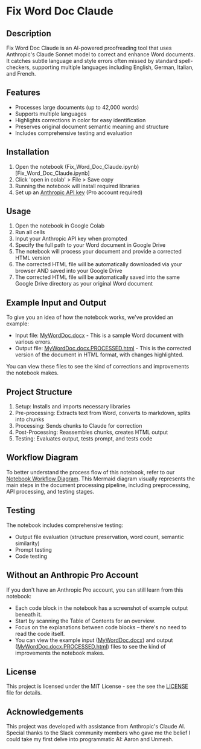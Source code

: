 # Fix Word Doc Claude

## Description
Fix Word Doc Claude is an AI-powered proofreading tool that uses Anthropic's Claude Sonnet model to correct and enhance Word documents. It catches subtle language and style errors often missed by standard spell-checkers, supporting multiple languages including English, German, Italian, and French.

## Features
- Processes large documents (up to 42,000 words)
- Supports multiple languages
- Highlights corrections in color for easy identification
- Preserves original document semantic meaning and structure
- Includes comprehensive testing and evaluation

## Installation
1. Open the notebook (Fix_Word_Doc_Claude.ipynb)[Fix_Word_Doc_Claude.ipynb]
2. Click 'open in colab' > File > Save copy
4. Running the notebook will install required libraries
5. Set up an [Anthropic API key](https://console.anthropic.com/settings/keys) (Pro account required)

## Usage
1. Open the notebook in Google Colab
2. Run all cells
3. Input your Anthropic API key when prompted
4. Specify the full path to your Word document in Google Drive
5. The notebook will process your document and provide a corrected HTML version
6. The corrected HTML file will be automatically downloaded via your browser AND saved into your Google Drive
7. The corrected HTML file will be automatically saved into the same Google Drive directory as your original Word document

## Example Input and Output
To give you an idea of how the notebook works, we've provided an example:
- Input file: [MyWordDoc.docx](https://docs.google.com/document/d/1qoOZcVuk9xe-FTUVqjZEQPJDVpx3R6Gf) - This is a sample Word document with various errors.
- Output file: [MyWordDoc.docx.PROCESSED.html](https://michellepace.github.io/ai-ml-notebook-explorations/Fix_Word_Doc_with_Claude/MyWordDoc.docx.PROCESSED.html) - This is the corrected version of the document in HTML format, with changes highlighted.

You can view these files to see the kind of corrections and improvements the notebook makes.

## Project Structure
1. Setup: Installs and imports necessary libraries
2. Pre-processing: Extracts text from Word, converts to markdown, splits into chunks
3. Processing: Sends chunks to Claude for correction
4. Post-Processing: Reassembles chunks, creates HTML output
5. Testing: Evaluates output, tests prompt, and tests code

## Workflow Diagram
To better understand the process flow of this notebook, refer to our [Notebook Workflow Diagram](Notebook_Workflow_Diagram.md). This Mermaid diagram visually represents the main steps in the document processing pipeline, including preprocessing, API processing, and testing stages.

## Testing
The notebook includes comprehensive testing:
- Output file evaluation (structure preservation, word count, semantic similarity)
- Prompt testing
- Code testing

## Without an Anthropic Pro Account
If you don't have an Anthropic Pro account, you can still learn from this notebook:
- Each code block in the notebook has a screenshot of example output beneath it.
- Start by scanning the Table of Contents for an overview.
- Focus on the explanations between code blocks – there's no need to read the code itself.
- You can view the example input ([MyWordDoc.docx](https://docs.google.com/document/d/1qoOZcVuk9xe-FTUVqjZEQPJDVpx3R6Gf)) and output ([MyWordDoc.docx.PROCESSED.html](https://michellepace.github.io/ai-ml-notebook-explorations/Fix_Word_Doc_with_Claude/MyWordDoc.docx.PROCESSED.html)) files to see the kind of improvements the notebook makes.

## License
This project is licensed under the MIT License - see the see the [LICENSE](../LICENSE) file for details.

## Acknowledgements
This project was developed with assistance from Anthropic's Claude AI. Special thanks to the Slack community members who gave me the belief I could take my first delve into programmatic AI: Aaron and Unmesh.
